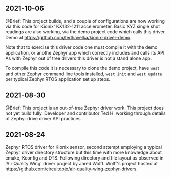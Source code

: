## 2021-10-06
@Brief:  This project builds, and a couple of configurations are now working via this code for Kionix' KX132-1211 accelerometer.  Basic XYZ single shot readings are also working, via the demo project code which calls this driver.  Demo at https://github.com/tedhavelka/kionix-driver-demo.

Note that to exercise this driver code one must compile it with the demo application, or anothe Zephyr app which correctly includes and calls its API.  As with Zephyr out of tree drivers this driver is not a stand alone app.

To compile this code it is necessary to clone the demo project, have `west` and other Zephyr command line tools installed, `west init` and `west update` per typical Zephyr RTOS application set up steps.

## 2021-08-30

@Brief:  This project is an out-of-tree Zephyr driver work.  This project does not yet build fully.  Developer and contributor Ted H. working through details of Zephyr drive driver API practices.

## 2021-08-24

Zephyr RTOS driver for Kionix sensor, second attempt employing a typical Zephyr driver directory structure but this time with more knowledge about cmake, Kconfig and DTS.  Following directory and file layout as observed in 'Air Quality Wing' driver project by Jared Wolff.  Wolff's project hosted at https://github.com/circuitdojo/air-quality-wing-zephyr-drivers.

